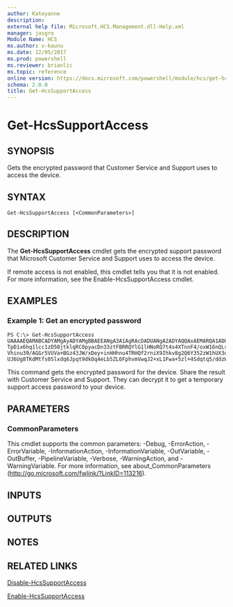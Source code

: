 ```yaml
---
author: Kateyanne
description: 
external help file: Microsoft.HCS.Management.dll-Help.xml
manager: jasgro
Module Name: HCS
ms.author: v-kaunu
ms.date: 12/05/2017
ms.prod: powershell
ms.reviewer: brianlic
ms.topic: reference
online version: https://docs.microsoft.com/powershell/module/hcs/get-hcssupportaccess?view=windowsserver2012r2-ps&wt.mc_id=ps-gethelp
schema: 2.0.0
title: Get-HcsSupportAccess
---
```


# Get-HcsSupportAccess

## SYNOPSIS
Gets the encrypted password that Customer Service and Support uses to access the device.

## SYNTAX

```
Get-HcsSupportAccess [<CommonParameters>]
```

## DESCRIPTION
The **Get-HcsSupportAccess** cmdlet gets the encrypted support password that Microsoft Customer Service and Support uses to access the device.

If remote access is not enabled, this cmdlet tells you that it is not enabled.
For more information, see the Enable-HcsSupportAccess cmdlet.

## EXAMPLES

### Example 1: Get an encrypted password
```
PS C:\> Get-HcsSupportAccess
UAAAAEQAMABCADYAMgAyADYAMgBBAEEANgA3A1AgRAcDADUANgA2ADYAQQAxAEMARQA1ADUAQQAyADcANgAwADkARQAyADgANgBDADAAMgBBAEYAgoxuZpw
TpD1x6hq1lcc1zD50jtklqRC0pyacDn33ztFBRRQYlG1lHNoRQ7t4s4XTnnF4/oxW16nQLstc0gSL0W4dpJYtlCRXSQbGrHEUCbkpoH78OTci0QcCHIEG3q
Vhinu39/AGGr5VUVa+BGz43JW/xDey+inHHhnu4TRHQf2rniX9Ihkv8g2Q6Y352zW1hUX3qA5VYgNsYLHiFrG09SKfxvBOjnNrHm0fUITneKjoM9+UQu6wc
UJ6Ug8TKdMtfs0Slxdq6Jpqt9dkOq4eLb5ZL6FphvmVwqJ2+xL1Fwa+5zl+4Sdqtq5/ddzWJjYR2oZUVuo71a7WyP//vQE3/g==
```

This command gets the encrypted password for the device.
Share the result with Customer Service and Support.
They can decrypt it to get a temporary support access password to your device.

## PARAMETERS

### CommonParameters
This cmdlet supports the common parameters: -Debug, -ErrorAction, -ErrorVariable, -InformationAction, -InformationVariable, -OutVariable, -OutBuffer, -PipelineVariable, -Verbose, -WarningAction, and -WarningVariable. For more information, see about_CommonParameters (http://go.microsoft.com/fwlink/?LinkID=113216).

## INPUTS

## OUTPUTS

## NOTES

## RELATED LINKS

[Disable-HcsSupportAccess](./Disable-HcsSupportAccess.md)

[Enable-HcsSupportAccess](./Enable-HcsSupportAccess.md)


